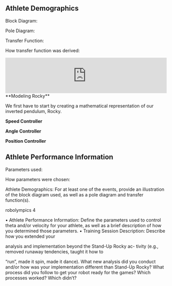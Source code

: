 ## Athlete Demographics
Block Diagram:

Pole Diagram:

Transfer Function:

How transfer function was derived:

<html>
<iframe frameborder="0" style="width:100%;height:111px;" src="https://www.draw.io/?lightbox=1&highlight=0000ff&edit=_blank&layers=1&nav=1&title=Angle-Speed-Position%20Diagram.xml#Uhttps%3A%2F%2Fraw.githubusercontent.com%2FAmyPhung%2FQEA-Rocky%2Fmaster%2FDeliverables%2FAngle-Speed-Position%2520Diagram.xml"></iframe>
</html>
**Modeling Rocky**

We first have to start by creating a mathematical representation of our inverted pendulum, Rocky.

**Speed Controller**

**Angle Controller**

**Position Controller**


## Athlete Performance Information

Parameters used:

How parameters were chosen:

Athlete Demographics: For at least one of the events, provide an
illustration of the block diagram used, as well as a pole diagram
and transfer function(s).

robolympics 4

• Athlete Performance Information: Define the parameters used
to control theta and/or velocity for your athlete, as well as a
brief description of how you determined those parameters.
• Training Session Description: Describe how you extended your

analysis and implementation beyond the Stand-Up Rocky ac-
tivity (e.g., removed runaway tendencies, taught it how to

“run”, made it spin, made it dance). What new analysis did
you conduct and/or how was your implementation different
than Stand-Up Rocky? What process did you follow to get your
robot ready for the games? Which processes worked? Which
didn’t?
